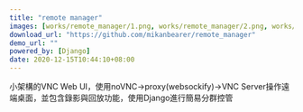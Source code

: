 ```yaml
---
title: "remote manager"
images: [works/remote_manager/1.png, works/remote_manager/2.png, works/remote_manager/3.png, works/remote_manager/4.png]
download_url: "https://github.com/mikanbearer/remote_manager"
demo_url: ""
powered_by: [Django]
date: 2020-12-15T10:44:10+08:00
---
```

小架構的VNC Web UI，使用noVNC→proxy(websockify)→VNC Server操作遠端桌面，並包含錄影與回放功能，使用Django進行簡易分群控管